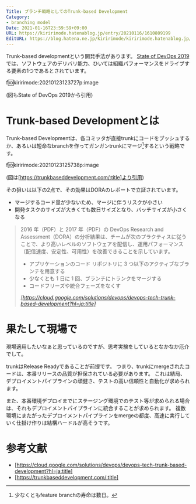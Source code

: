 ```yaml
---
Title: ブランチ戦略としてのTrunk-based Development
Category:
- branching model
Date: 2021-01-16T23:59:59+09:00
URL: https://kiririmode.hatenablog.jp/entry/20210116/1610809199
EditURL: https://blog.hatena.ne.jp/kiririmode/kiririmode.hatenablog.jp/atom/entry/26006613681859211
---
```


Trunk-based developmentという開発手法があります。
[State of DevOps 2019](https://cloud.google.com/blog/products/devops-sre/the-2019-accelerate-state-of-devops-elite-performance-productivity-and-scaling)では、ソフトウェアのデリバリ能力、ひいては組織パフォーマンスをドライブする要素の1つであるとされています。

f:id:kiririmode:20210123123727p:image

(図もState of DevOps 2019から引用)

# Trunk-based Developmentとは

Trunk-based Developmentは、各コミッタが直接trunkにコードをプッシュするか、あるいは短命なbranchを作ってガンガンtrunkにマージ[^1]するという戦略です。

f:id:kiririmode:20210123125738p:image

(図は[https://trunkbaseddevelopment.com/:title]より引用)

[^1]: 少なくともfeature branchの寿命は数日。

その狙いは以下の2点で、その効果はDORAのレポートで立証されています。

- マージするコード量が少ないため、マージに伴うリスクが小さい
- 開発タスクのサイズが大きくても数日サイズとなり、バッチサイズが小さくなる

> 2016 年（PDF）と 2017 年（PDF）の DevOps Research and Assessment（DORA）の分析結果は、チームが次のプラクティスに従うことで、より高いレベルのソフトウェアを配信し、運用パフォーマンス（配信速度、安定性、可用性）を改善できることを示しています。
> 
> - アプリケーションのコード リポジトリに 3 つ以下のアクティブなブランチを用意する
> - 少なくとも 1 日に 1 回、ブランチにトランクをマージする
> - コードフリーズや統合フェーズをなくす
> 
> <cite>[https://cloud.google.com/solutions/devops/devops-tech-trunk-based-development?hl=ja:title]</cite>

# 果たして現場で

現場適用したいなぁと思っているのですが、思考実験をしているとなかなか厄介でして。

trunkはRelease Readyであることが前提です。
つまり、trunkにmergeされたコードは、本番リリースの品質が担保されている必要があります。
これは結局、デプロイメントパイプラインの頑健さ、テストの高い信頼性と自動化が求められます。

また、本番環境デプロイまでにステージング環境でのテスト等が求められる場合は、それもデプロイメントパイプラインに統合することが求められます。
複数環境にまたがったデプロイメントパイプラインをmergeの都度、高速に実行していく仕掛け作りは結構ハードルが高そうです。

# 参考文献

- [https://cloud.google.com/solutions/devops/devops-tech-trunk-based-development?hl=ja:title]
- [https://trunkbaseddevelopment.com/:title]
